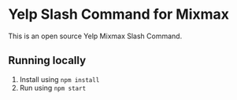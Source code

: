# Yelp Slash Command for Mixmax

This is an open source Yelp Mixmax Slash Command.

## Running locally

1. Install using `npm install`
2. Run using `npm start`
